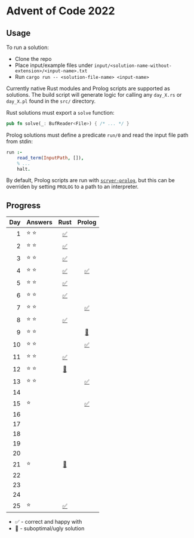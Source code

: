 # Advent of Code 2022

## Usage

To run a solution:
* Clone the repo
* Place input/example files under `input/<solution-name-without-extension>/<input-name>.txt`
* Run `cargo run -- <solution-file-name> <input-name>`

Currently native Rust modules and Prolog scripts are supported as solutions. The build script will generate logic for calling any `day_X.rs` or `day_X.pl` found in the `src/` directory.

Rust solutions must export a `solve` function:

```rs
pub fn solve(_: BufReader<File>) { /* ... */ }
```

Prolog solutions must define a predicate `run/0` and read the input file path from stdin:

```prolog
run :-
    read_term(InputPath, []),
    % ...
    halt.
```

By default, Prolog scripts are run with [`scryer-prolog`](https://github.com/mthom/scryer-prolog), but this can be overriden by setting `PROLOG` to a path to an interpreter.

## Progress

| Day | Answers | Rust                | Prolog              |
|----:|---------|:-------------------:|:-------------------:|
|   1 | ⭐ ⭐   | [✅](src/day_1.rs)  |                     |
|   2 | ⭐ ⭐   | [✅](src/day_2.rs)  |                     |
|   3 | ⭐ ⭐   | [✅](src/day_3.rs)  |                     |
|   4 | ⭐ ⭐   | [✅](src/day_4.rs)  | [✅](src/day_4.pl)  |
|   5 | ⭐ ⭐   | [✅](src/day_5.rs)  |                     |
|   6 | ⭐ ⭐   | [✅](src/day_6.rs)  |                     |
|   7 | ⭐ ⭐   |                     | [✅](src/day_7.pl)  |
|   8 | ⭐ ⭐   | [✅](src/day_8.rs)  |                     |
|   9 | ⭐ ⭐   |                     | [🤔](src/day_9.pl)  |
|  10 | ⭐ ⭐   |                     | [✅](src/day_10.pl) |
|  11 | ⭐ ⭐   | [✅](src/day_11.rs) |                     |
|  12 | ⭐ ⭐   | [🤔](src/day_12.rs) |                     |
|  13 | ⭐ ⭐   |                     | [✅](src/day_13.pl) |
|  14 |         |                     |                     |
|  15 | ⭐      |                     | [✅](src/day_15.pl) |
|  16 |         |                     |                     |
|  17 |         |                     |                     |
|  18 |         |                     |                     |
|  19 |         |                     |                     |
|  20 |         |                     |                     |
|  21 | ⭐      | [🤔](src/day_21.rs) |                     |
|  22 |         |                     |                     |
|  23 |         |                     |                     |
|  24 |         |                     |                     |
|  25 | ⭐      | [✅](src/day_25.rs) |                     |

- ✅ - correct and happy with
- 🤔 - suboptimal/ugly solution
